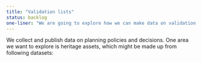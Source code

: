 ```yaml
---
title: "Validation lists"
status: backlog
one-liner: "We are going to explore how we can make data on validation lists easier to find, use and trust."
---
```

We collect and publish data on planning policies and decisions. One area we want to explore is heritage assets, which might be made up from following datasets:
